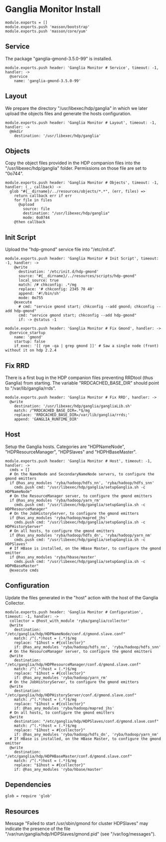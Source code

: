 
# Ganglia Monitor Install

    module.exports = []
    module.exports.push 'masson/bootstrap'
    module.exports.push 'masson/core/yum'

## Service

The package "ganglia-gmond-3.5.0-99" is installed.

    module.exports.push header: 'Ganglia Monitor # Service', timeout: -1, handler: ->
      @service
        name: 'ganglia-gmond-3.5.0-99'

## Layout

We prepare the directory "/usr/libexec/hdp/ganglia" in which we later upload
the objects files and generate the hosts configuration.

    module.exports.push header: 'Ganglia Monitor # Layout', timeout: -1, handler: ->
      @mkdir
        destination: '/usr/libexec/hdp/ganglia'

## Objects

Copy the object files provided in the HDP companion files into the
"/usr/libexec/hdp/ganglia" folder. Permissions on those file are set to "0o744".

    module.exports.push header: 'Ganglia Monitor # Objects', timeout: -1, handler: (_, callback) ->
      glob "#{__dirname}/../resources/objects/*.*", (err, files) =>
        return callback err if err
        for file in files
          @upload
            source: file
            destination: "/usr/libexec/hdp/ganglia"
            mode: 0o0744
        @then callback

## Init Script

Upload the "hdp-gmond" service file into "/etc/init.d".

    module.exports.push header: 'Ganglia Monitor # Init Script', timeout: -1, handler: ->
        @write
          destination: '/etc/init.d/hdp-gmond'
          source: "#{__dirname}/../resources/scripts/hdp-gmond"
          local_source: true
          match: /# chkconfig: .*/mg
          replace: '# chkconfig: 2345 70 40'
          append: '#!/bin/sh'
          mode: 0o755
        @execute
          # cmd: "service gmond start; chkconfig --add gmond; chkconfig --add hdp-gmond"
          cmd: "service gmond start; chkconfig --add hdp-gmond"
          if: -> @status -1

    module.exports.push header: 'Ganglia Monitor # Fix Gmond', handler: ->
      @service_startup
        name: 'gmond'
        startup: false
        if_exec: '[[ rpm -qa | grep gmond ]]' # Saw a single node (front) without it on hdp 2.2.4

## Fix RRD

There is a first bug in the HDP companion files preventing RRDtool (thus
Ganglia) from starting. The variable "RRDCACHED_BASE_DIR" should point to
"/var/lib/ganglia/rrds".

    module.exports.push header: 'Ganglia Monitor # Fix RRD', handler: ->
      @write
        destination: '/usr/libexec/hdp/ganglia/gangliaLib.sh'
        match: /^RRDCACHED_BASE_DIR=.*$/mg
        replace: 'RRDCACHED_BASE_DIR=/var/lib/ganglia/rrds;'
        append: 'GANGLIA_RUNTIME_DIR'

## Host

Setup the Ganglia hosts. Categories are "HDPNameNode", "HDPResourceManager",
"HDPSlaves" and "HDPHBaseMaster".

    module.exports.push header: 'Ganglia Monitor # Host', timeout: -1, handler: ->
      cmds = []
      # On the NameNode and SecondaryNameNode servers, to configure the gmond emitters
      if @has_any_modules 'ryba/hadoop/hdfs_nn', 'ryba/hadoop/hdfs_snn'
        cmds.push cmd: "/usr/libexec/hdp/ganglia/setupGanglia.sh -c HDPNameNode"
      # On the ResourceManager server, to configure the gmond emitters
      if @has_any_modules 'ryba/hadoop/yarn_rm'
        cmds.push cmd: "/usr/libexec/hdp/ganglia/setupGanglia.sh -c HDPResourceManager"
      # On the JobHistoryServer, to configure the gmond emitters
      if @has_any_modules 'ryba/hadoop/mapred_jhs'
        cmds.push cmd: "/usr/libexec/hdp/ganglia/setupGanglia.sh -c HDPHistoryServer"
      # On all hosts, to configure the gmond emitters
      if @has_any_modules 'ryba/hadoop/hdfs_dn', 'ryba/hadoop/yarn_nm'
        cmds.push cmd: "/usr/libexec/hdp/ganglia/setupGanglia.sh -c HDPSlaves"
      # If HBase is installed, on the HBase Master, to configure the gmond emitter
      if @has_any_modules 'ryba/hbase/master'
        cmds.push cmd: "/usr/libexec/hdp/ganglia/setupGanglia.sh -c HDPHBaseMaster"
      @execute cmds

## Configuration

Update the files generated in the "host" action with the host of the Ganglia Collector.

    module.exports.push header: 'Ganglia Monitor # Configuration', timeout: -1, handler: ->
      collector = @host_with_module 'ryba/ganglia/collector'
      @write
        destination: "/etc/ganglia/hdp/HDPNameNode/conf.d/gmond.slave.conf"
        match: /^(.*)host = (.*)$/mg
        replace: "$1host = #{collector}"
        if: @has_any_modules 'ryba/hadoop/hdfs_nn', 'ryba/hadoop/hdfs_snn'
      # On the ResourceManager server, to configure the gmond emitters
      @write
        destination: "/etc/ganglia/hdp/HDPResourceManager/conf.d/gmond.slave.conf"
        match: /^(.*)host = (.*)$/mg
        replace: "$1host = #{collector}"
        if: @has_any_modules 'ryba/hadoop/yarn_rm'
      # On the JobHistoryServer, to configure the gmond emitters
      @write
        destination: "/etc/ganglia/hdp/HDPHistoryServer/conf.d/gmond.slave.conf"
        match: /^(.*)host = (.*)$/mg
        replace: "$1host = #{collector}"
        if: @has_any_modules 'ryba/hadoop/mapred_jhs'
      # On all hosts, to configure the gmond emitters
      @write
        destination: "/etc/ganglia/hdp/HDPSlaves/conf.d/gmond.slave.conf"
        match: /^(.*)host = (.*)$/mg
        replace: "$1host = #{collector}"
        if: @has_any_modules 'ryba/hadoop/hdfs_dn', 'ryba/hadoop/yarn_nm'
      # If HBase is installed, on the HBase Master, to configure the gmond emitter
      @write
        destination: "/etc/ganglia/hdp/HDPHBaseMaster/conf.d/gmond.slave.conf"
        match: /^(.*)host = (.*)$/mg
        replace: "$1host = #{collector}"
        if: @has_any_modules 'ryba/hbase/master'

## Dependencies

    glob = require 'glob'

## Resources

Message "Failed to start /usr/sbin/gmond for cluster HDPSlaves" may indicate the
presence of the file "/var/run/ganglia/hdp/HDPSlaves/gmond.pid"
(see "/var/log/messages").
